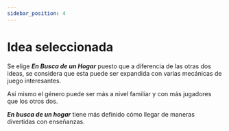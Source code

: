 ```yaml
---
sidebar_position: 4
---
```


# Idea seleccionada

Se elige ***En Busca de un Hogar*** puesto que a diferencia de las otras dos ideas, se considera que esta puede ser expandida con varias mecánicas de juego interesantes. 

Así mismo el género puede ser más a nivel familiar y con más jugadores que los otros dos.

***En busca de un hogar*** tiene más definido cómo llegar de maneras divertidas con enseñanzas.
